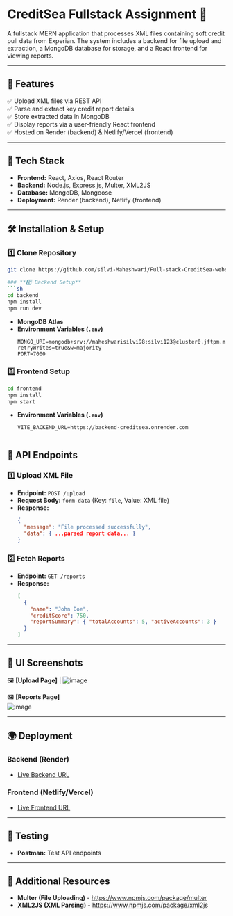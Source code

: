 # CreditSea Fullstack Assignment 🚀  
A fullstack MERN application that processes XML files containing soft credit pull data from Experian. The system includes a backend for file upload and extraction, a MongoDB database for storage, and a React frontend for viewing reports.

---

## 🔹 Features  
✅ Upload XML files via REST API  
✅ Parse and extract key credit report details  
✅ Store extracted data in MongoDB  
✅ Display reports via a user-friendly React frontend  
✅ Hosted on Render (backend) & Netlify/Vercel (frontend)  

---

## 📌 Tech Stack  
- **Frontend:** React, Axios, React Router  
- **Backend:** Node.js, Express.js, Multer, XML2JS  
- **Database:** MongoDB, Mongoose  
- **Deployment:** Render (backend), Netlify (frontend)  

---

## 🛠️ Installation & Setup  

### **1️⃣ Clone Repository**  
```sh
git clone https://github.com/silvi-Maheshwari/Full-stack-CreditSea-website.git

### **2️⃣ Backend Setup**  
```sh
cd backend
npm install
npm run dev 
```
-  **MongoDB Atlas**  
- **Environment Variables (`.env`)**
  ```
  MONGO_URI=mongodb+srv://maheshwarisilvi98:silvi123@cluster0.jftpm.mongodb.net/books?retryWrites=true&w=majority
  PORT=7000
  ```

### **3️⃣ Frontend Setup**  
```sh
cd frontend
npm install
npm start
```
- **Environment Variables (`.env`)**
  ```
  VITE_BACKEND_URL=https://backend-creditsea.onrender.com


## 🚀 API Endpoints  

### **1️⃣ Upload XML File**  
- **Endpoint:** `POST /upload`  
- **Request Body:** `form-data` (Key: `file`, Value: XML file)  
- **Response:**
  ```json
  {
    "message": "File processed successfully",
    "data": { ...parsed report data... }
  }
  ```

### **2️⃣ Fetch Reports**  
- **Endpoint:** `GET /reports`  
- **Response:**
  ```json
  [
    {
      "name": "John Doe",
      "creditScore": 750,
      "reportSummary": { "totalAccounts": 5, "activeAccounts": 3 }
    }
  ]
  ```

---

## 🎨 UI Screenshots  
🖼️ **[Upload Page]** | 
![image](https://github.com/user-attachments/assets/e8eb9bf7-111a-4d98-ad26-313a832501a4)

🖼️ **[Reports Page]**  
![image](https://github.com/user-attachments/assets/472995a5-8668-4a04-bab9-75150e59c33d)

---

## 🌍 Deployment  
### **Backend** (Render)  
- [Live Backend URL](https://backend-creditsea.onrender.com)

### **Frontend** (Netlify/Vercel)  
- [Live Frontend URL](https://adorable-snickerdoodle-abd274.netlify.app/)

---

## 🧪 Testing  
- **Postman:** Test API endpoints  
---

## 🔗 Additional Resources  
- **Multer (File Uploading)** - https://www.npmjs.com/package/multer  
- **XML2JS (XML Parsing)** - https://www.npmjs.com/package/xml2js  


